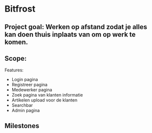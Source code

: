 # Bitfrost

## Project goal: Werken op afstand zodat je alles kan doen thuis inplaats van om op werk te komen.

## Scope:
Features:
* Login pagina
* Registreer pagina
* Medewerker pagina
* Zoek pagina van klanten informatie
* Artikelen upload voor de klanten
* Searchbar
* Admin pagina


## Milestones
